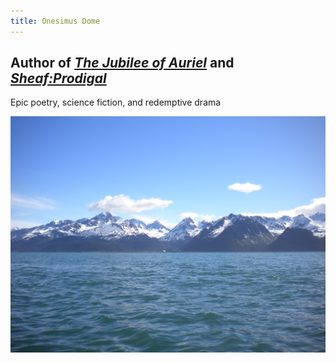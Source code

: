 ```yaml
---
title: Onesimus Dome
---
```


## Author of [*The Jubilee of Auriel*](jubilee-auriel.md) and [*Sheaf:Prodigal*](sheaf-prodigal.md)

Epic poetry, science fiction, and redemptive drama

![Ocean Background](/images/uploaded-from-file-j.png)
